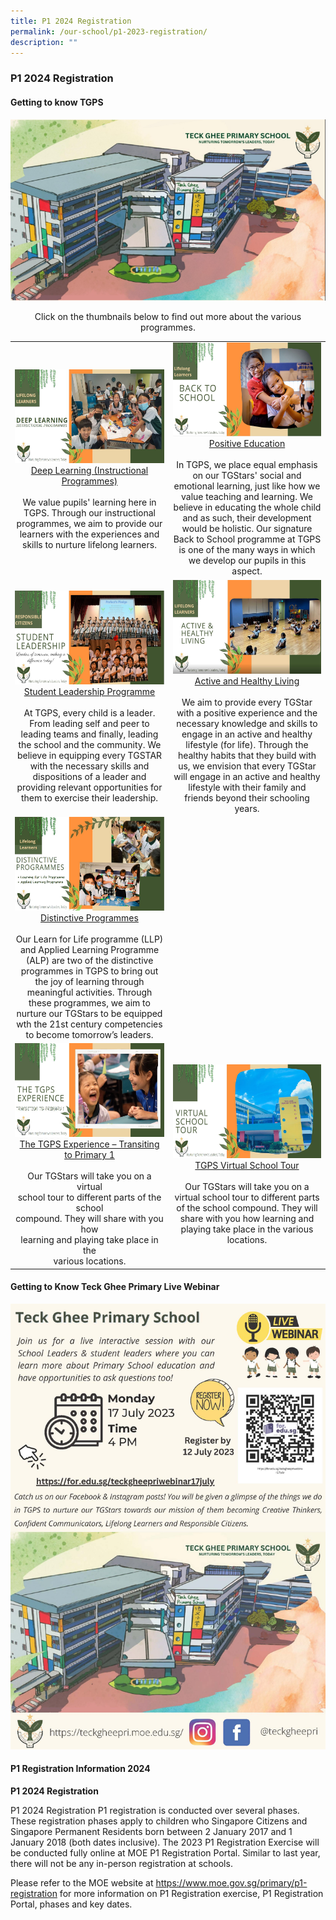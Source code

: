 ```yaml
---
title: P1 2024 Registration
permalink: /our-school/p1-2023-registration/
description: ""
---
```

### **P1 2024 Registration**
#### **Getting to know TGPS**

![](/images/P1%202024/sch%20thumb.png)
<center>
Click on the thumbnails below to find out more about the various programmes.</center>


|  |  |
|:---:|:---:|
| <a target="_blank" href="https://youtu.be/5QRHN5eNCAs"><img style="width:250px;height:150px;" src="/images/P1%202024/deep%20learning.JPG">Deep Learning (Instructional Programmes)</a><br><br>We value pupils' learning here in TGPS. Through our instructional programmes, we aim to provide our learners with the experiences and skills to nurture lifelong learners.|<a target="_blank" href="https://youtu.be/s--0GpU78SY"><img style="width:250px;height:150px;" src="/images/P1%202024/positive%20education_bts.JPG">Positive Education</a><br><br>In TGPS, we place equal emphasis on our TGStars' social and emotional learning, just like how we value teaching and learning. We believe in educating the whole child and as such, their development would be holistic. Our signature Back to School programme at TGPS is one of the many ways in which we develop our pupils in this aspect. 
| <a target="_blank" href="https://youtu.be/o0Jd3Zqe84Y"><img style="width:250px;height:150px;" src="/images/P1%202024/student%20leadership.JPG">Student Leadership Programme</a><br><br>At TGPS, every child is a leader. From leading self and peer to leading teams and finally, leading the school and the community. We believe in equipping every TGSTAR with the necessary skills and dispositions of a leader and providing relevant opportunities for them to exercise their leadership. | <a target="_blank" href="https://youtu.be/CcbGowC1Y54"><img style="width:250px;height:150px;" src="/images/P1%202024/active%20&amp;%20healthy%20living.JPG">Active and Healthy Living</a><br><br>We aim to provide every TGStar with a positive experience and the necessary knowledge and skills to engage in an active and healthy lifestyle (for life). Through the healthy habits that they build with us, we envision that every TGStar will engage in an active and healthy lifestyle with their family and friends beyond their schooling years. | 
|<a target="_blank" href="https://youtu.be/nR1ma-HHaEM"><img style="width:250px;height:150px;" src="/images/P1%202024/distinctive%20programmes.JPG">Distinctive Programmes</a><br><br>Our Learn for Life programme (LLP) and Applied Learning Programme (ALP) are two of the distinctive programmes in TGPS to bring out the joy of learning through meaningful activities. Through these programmes, we aim to nurture our TGStars to be equipped wth the 21st century competencies to become tomorrow’s leaders.| 
|<a target="_blank" href="https://youtu.be/W0odWThfAjU"><img style="width:250px;height:150px;" src="/images/P1%202024/transiting%20to%20p1.JPG">The TGPS Experience – Transiting to Primary 1</a><br><br>Our TGStars will take you on a virtual<br>school tour to different parts of the school<br>compound. They will share with you how<br>learning and playing take place in the<br>various locations. | <a target="_blank" href="https://youtu.be/dJJIqAnqgzY"><img style="width:250px;height:150px;" src="/images/P1%202024/school%20tour.JPG">TGPS Virtual School Tour</a><br><br>Our TGStars will take you on a virtual school tour to different parts of the school compound. They will share with you how learning and playing take place in the various locations.  |

#### **Getting to Know Teck Ghee Primary Live Webinar**

<a target="_blank" href="https://for.edu.sg/teckgheepriwebinar17july">![](/images/P1%202024/kindie%20flyer%202023.jpg)</a>

#### **P1 Registration Information 2024**
**P1 2024 Registration**

P1 2024 Registration
P1 registration is conducted over several phases. These registration phases apply to children who Singapore Citizens and Singapore Permanent Residents born between 2 January 2017 and 1 January 2018 (both dates inclusive). The 2023 P1 Registration Exercise will be conducted fully online at MOE P1 Registration Portal. Similar to last year, there will not be any in-person registration at schools.

Please refer to the MOE website at https://www.moe.gov.sg/primary/p1-registration for more information on P1 Registration exercise, P1 Registration Portal, phases and key dates.